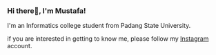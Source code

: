 ### Hi there👋, I'm Mustafa!

<!--
**khairulmusstafa/khairulmusstafa** is a ✨ _special_ ✨ repository because its `README.md` (this file) appears on your GitHub profile.

Here are some ideas to get you started:

- 🔭 I’m currently working on ...
- 🌱 I’m currently learning ...
- 👯 I’m looking to collaborate on ...
- 🤔 I’m looking for help with ...
- 💬 Ask me about ...
- 📫 How to reach me: ...
- 😄 Pronouns: ...
- ⚡ Fun fact: ...
-->

I'm an Informatics college student from Padang State University.

if you are interested in getting to know me, please follow my [Instagram](https://www.instagram.com/khairulmusstafa) account.

